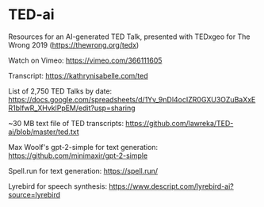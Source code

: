 # TED-ai
Resources for an AI-generated TED Talk, presented with TEDxgeo for The Wrong 2019 (https://thewrong.org/tedx)

Watch on Vimeo: https://vimeo.com/366111605

Transcript: https://kathrynisabelle.com/ted

List of 2,750 TED Talks by date: https://docs.google.com/spreadsheets/d/1Yv_9nDl4ocIZR0GXU3OZuBaXxER1blfwR_XHvklPpEM/edit?usp=sharing

~30 MB text file of TED transcripts: https://github.com/lawreka/TED-ai/blob/master/ted.txt

Max Woolf's gpt-2-simple for text generation: https://github.com/minimaxir/gpt-2-simple

Spell.run for text generation: https://spell.run/

Lyrebird for speech synthesis: https://www.descript.com/lyrebird-ai?source=lyrebird
